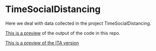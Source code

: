 # TimeSocialDistancing

Here we deal with data collected in the project TimeSocialDistancing.

[This is a preview](https://htmlpreview.github.io/?https://github.com/dnacombo/TimeSocialDistancing/blob/master/DataShaping.nb.html) of the output of the code in this repo.


[This is a preview of the ITA version](https://htmlpreview.github.io/?https://github.com/dnacombo/TimeSocialDistancing/blob/master/DataShaping_IT.nb.html)
